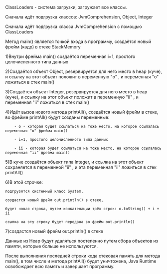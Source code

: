 ClassLoaders - система загрузки, загружает все классы.

Сначала идёт подгрузка классов: JvmComprehension, Object, Integer 

Сначала идёт подгрузка класса JvmComprehension с помощью ClassLoaders

Метод main() является точкой входа в программу, создаётcя новый фрейм (кадр) в стеке StackMemory

1)Внутри фрейма main() создаётся переменная i=1, простого целочисленного типа данных

2)Создаётся объект Object, резервируется для него место в heap (куче), и ссылку на этот объект положит в переменную  "o" , и переменная  "o"  ложиться в стек main()

3)Создаётся объект Integer, резервируется для него место в heap (куче), и ссылку на этот объект положит в переменную  "ii" , и переменная  "ii"  ложиться в стек main()

4)Идёт вызов нового метода printAll(), создаётся новый фрейм в стеке, во фрейме printAll() будут созданы переменные:

		- o - которая будет ссылаться на тоже место, на которое ссылалась переменная "o" фрейма main()
		
		- i=1, простого целочисленного типа данных
		
		- ii - которая будет ссылаться на тоже место, на которое ссылалась переменная "ii" фрейма main()
		
5)В куче cоздаётся объект типа Integer, и ссылка на этот объект сохраняется в переменной  "ii" , и эта переменная  "ii"  ложиться в стек printAll()

6)В этой строчке:

	подгрузятся системный класс System, 
	
	создастся новый фрейм out.println() в стеке, 
	
	будет новая строка, путем конкатенации трёх строк: o.toString() + i + ii
	
	ссылка на эту строку будет передана во фрейм out.println()
	
7)создастся новый фрейм out.println() в стеке


Данные из Heap будут удаляться постепенно путем сбора объектов из памяти, которые больше не используются.

После выполнения последней строки кода стековая память для метода main(), в том числе и метода printAll() будет 
уничтожена, Java Runtime освобождает всю память и завершает программу.


